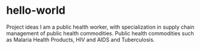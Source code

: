 # hello-world
Project ideas
I am a public health worker, with specialization in supply chain management of public health commodities. Public health commodities such as Malaria Health Products, HIV and AIDS and Tuberculosis.
